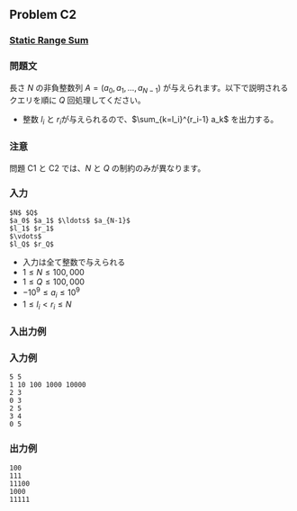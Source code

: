 


## Problem C2

### <u>**Static Range Sum**</u>

### 問題文

長さ $N$ の非負整数列 $A = (a_0, a_1, \ldots, a_{N-1})$ が与えられます。以下で説明されるクエリを順に $Q$ 回処理してください。

- 整数 $l_i$​ と $r_i$​ が与えられるので、$\sum_{k=l_i}^{r_i-1} a_k$​ を出力する。

### 注意

問題 C1 と C2 では、$N$ と $Q$ の制約のみが異なります。

### 入力

```
$N$ $Q$
$a_0$​ $a_1$​ $\ldots$ $a_{N-1}$​
$l_1$​ $r_1$​
$\vdots$
$l_Q$​ $r_Q$​
```

- 入力は全て整数で与えられる
- $1 \leq N \leq 100{,}000$
- $1 \leq Q \leq 100{,}000$
- $-10^{9} \leq a_i \leq 10^{9}$
- $1 \leq l_i < r_i \leq N$

### 入出力例


### 入力例 
```
5 5
1 10 100 1000 10000
2 3
0 3
2 5
3 4
0 5
```



### 出力例 
```
100
111
11100
1000
11111
```








